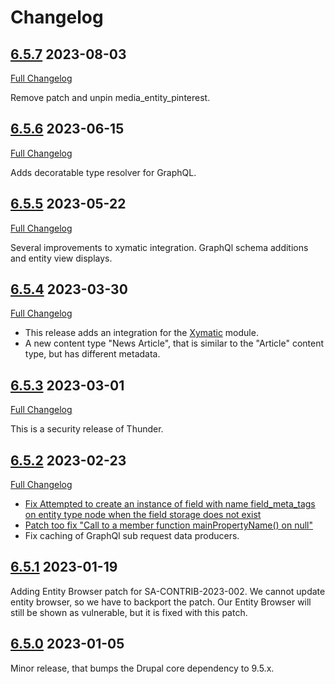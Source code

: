# Changelog

## [6.5.7](https://github.com/thunder/thunder-distribution/tree/6.5.7) 2023-08-03

[Full Changelog](https://github.com/thunder/thunder-distribution/compare/6.5.6...6.5.7)

Remove patch and unpin media_entity_pinterest.

## [6.5.6](https://github.com/thunder/thunder-distribution/tree/6.5.6) 2023-06-15

[Full Changelog](https://github.com/thunder/thunder-distribution/compare/6.5.5...6.5.6)

Adds decoratable type resolver for GraphQL.

## [6.5.5](https://github.com/thunder/thunder-distribution/tree/6.5.5) 2023-05-22

[Full Changelog](https://github.com/thunder/thunder-distribution/compare/6.5.4...6.5.5)

Several improvements to xymatic integration. GraphQl schema additions and entity view displays.

## [6.5.4](https://github.com/thunder/thunder-distribution/tree/6.5.4) 2023-03-30

[Full Changelog](https://github.com/thunder/thunder-distribution/compare/6.5.3...6.5.4)

* This release adds an integration for the [Xymatic](https://www.drupal.org/project/xymatic/) module.
* A new content type "News Article", that is similar to the "Article" content type, but has different metadata.

## [6.5.3](https://github.com/thunder/thunder-distribution/tree/6.5.3) 2023-03-01

[Full Changelog](https://github.com/thunder/thunder-distribution/compare/6.5.2...6.5.3)

This is a security release of Thunder.

## [6.5.2](https://github.com/thunder/thunder-distribution/tree/6.5.2) 2023-02-23

[Full Changelog](https://github.com/thunder/thunder-distribution/compare/6.5.1...6.5.2)

* [Fix Attempted to create an instance of field with name field_meta_tags on entity type node when the field storage does not exist](https://www.drupal.org/node/3340586)
* [Patch too fix "Call to a member function mainPropertyName() on null"](https://www.drupal.org/issues/3179172)
* Fix caching of GraphQl sub request data producers.

## [6.5.1](https://github.com/thunder/thunder-distribution/tree/6.5.1) 2023-01-19

Adding Entity Browser patch for SA-CONTRIB-2023-002. We cannot update entity browser, so we have to backport the patch.
Our Entity Browser will still be shown as vulnerable, but it is fixed with this patch.

## [6.5.0](https://github.com/thunder/thunder-distribution/tree/6.5.0) 2023-01-05

Minor release, that bumps the Drupal core dependency to 9.5.x.
